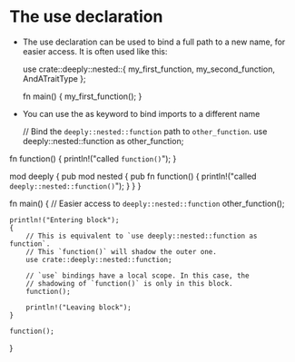 
# The use declaration

- The use declaration can be used to bind a full path to a new name, for easier access.
  It is often used like this:

  use crate::deeply::nested::{
    my_first_function,
    my_second_function,
    AndATraitType
  };

  fn main() {
    my_first_function();
  }

- You can use the as keyword to bind imports to a different name

  // Bind the `deeply::nested::function` path to `other_function`.
use deeply::nested::function as other_function;

fn function() {
    println!("called `function()`");
}

mod deeply {
    pub mod nested {
        pub fn function() {
            println!("called `deeply::nested::function()`");
        }
    }
}

fn main() {
    // Easier access to `deeply::nested::function`
    other_function();

    println!("Entering block");
    {
        // This is equivalent to `use deeply::nested::function as function`.
        // This `function()` will shadow the outer one.
        use crate::deeply::nested::function;

        // `use` bindings have a local scope. In this case, the
        // shadowing of `function()` is only in this block.
        function();

        println!("Leaving block");
    }

    function();
}
